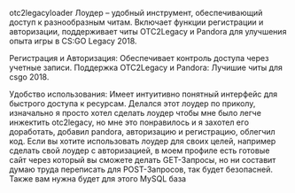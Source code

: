 
otc2legacyloader
Лоудер – удобный инструмент, обеспечивающий доступ к разнообразным читам. Включает функции регистрации и авторизации, 
поддерживает читы OTC2Legacy и Pandora для улучшения опыта игры в CS:GO Legacy 2018.

Регистрация и Авторизация: Обеспечивает контроль доступа через учетные записи.
Поддержка OTC2Legacy и Pandora: Лучишие читы для csgo 2018.                  

Удобство использования: Имеет интуитивно понятный интерфейс для быстрого доступа к ресурсам.
Делался этот лоудер по приколу, изначально я просто хотел сделать лоудер чтобы мне было легче инжектить otc2legacy, но мне это понравилось
 и я захотел его доработать, добавил pandora, авторизацию и регистрацию, облегчил код.
Если вы хотите использовать лоудер для своих целей, например сделать свой лоудер с авторизацией, в моем профиле есть готовые сайт
через который вы сможете делать GET-Запросы, но ни составит думаю труда переписать для POST-Запросов, так будет безопасней.
Также вам нужна будет для этого MySQL база
